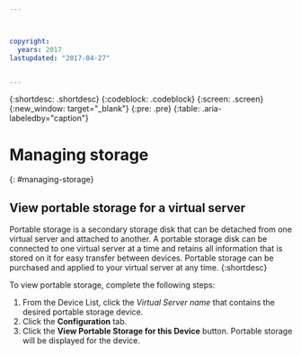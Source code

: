 ```yaml
---



copyright:
  years: 2017
lastupdated: "2017-04-27"


---
```


{:shortdesc: .shortdesc}
{:codeblock: .codeblock}
{:screen: .screen}
{:new_window: target="_blank"}
{:pre: .pre}
{:table: .aria-labeledby="caption"}


# Managing storage
{: #managing-storage}

## View portable storage for a virtual server  
 Portable storage is a secondary storage disk that can be detached from one virtual server and attached to another. 
 A portable storage disk can be connected to one virtual server at a time and retains all information 
 that is stored on it for easy transfer between devices. Portable storage can be purchased and applied 
 to your virtual server at any time. 
 {:shortdesc}

To view portable storage, complete the following steps:

1. From the Device List, click the *Virtual Server name* that contains the desired portable storage device.
2. Click the **Configuration** tab.
3. Click the **View Portable Storage for this Device** button. Portable storage will be displayed for the device.


